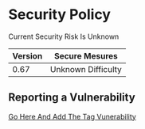 # Security Policy

Current Security Risk Is Unknown

| Version | Secure Mesures |
| ------- | ----------------- |
| 0.67   | Unknown Difficulty |

## Reporting a Vulnerability
[Go Here And Add The Tag Vunerability](https://github.com/michutka198kit/EPM-os/issues/new)

